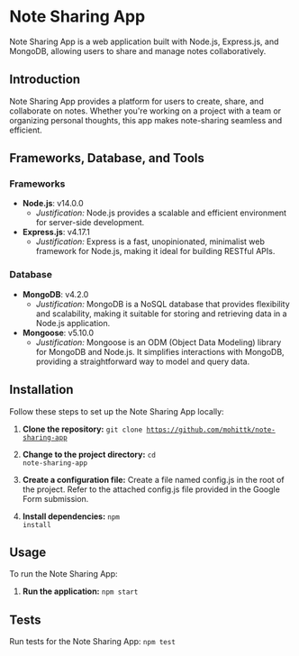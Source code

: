 # Note Sharing App

Note Sharing App is a web application built with Node.js, Express.js, and MongoDB, allowing users to share and manage notes collaboratively.

## Introduction

Note Sharing App provides a platform for users to create, share, and collaborate on notes. Whether you're working on a project with a team or organizing personal thoughts, this app makes note-sharing seamless and efficient.

## Frameworks, Database, and Tools

### Frameworks
- **Node.js**: v14.0.0
  - *Justification:* Node.js provides a scalable and efficient environment for server-side development.
- **Express.js**: v4.17.1
  - *Justification:* Express is a fast, unopinionated, minimalist web framework for Node.js, making it ideal for building RESTful APIs.

### Database
- **MongoDB**: v4.2.0
  - *Justification:* MongoDB is a NoSQL database that provides flexibility and scalability, making it suitable for storing and retrieving data in a Node.js application.
- **Mongoose**: v5.10.0
  - *Justification:* Mongoose is an ODM (Object Data Modeling) library for MongoDB and Node.js. It simplifies interactions with MongoDB, providing a straightforward way to model and query data.

## Installation

Follow these steps to set up the Note Sharing App locally:

1. **Clone the repository:**
<code>git clone https://github.com/mohittk/note-sharing-app</code>

2. **Change to the project directory:**
<code>cd note-sharing-app</code>
3. **Create a configuration file:**
Create a file named config.js in the root of the project. Refer to the attached config.js file provided in the Google Form submission.
4. **Install dependencies:**
<code>npm install</code>


## Usage
To run the Note Sharing App:

1. **Run the application:**
<code>npm start</code>

## Tests
Run tests for the Note Sharing App:
<code>npm test</code>
